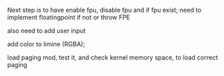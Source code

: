 Next step is to have enable fpu, disable fpu and if fpu exist;
need to implement floatingpoint if not or throw FPE

also need to add user input

add color to limine (RGBA);

load paging mod, test it, and check kernel memory space, to load correct paging


